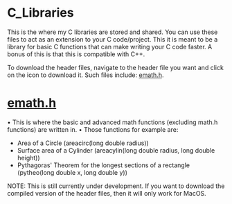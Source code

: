 # C_Libraries

This is the where my C libraries are stored and shared. You can use these files to act as an extension to your C code/project. This it is meant to be a library for basic C functions that can make writing your C code faster. A bonus of this is that this is compatible with C++.

To download the header files, navigate to the header file you want and click on the icon to download it.
Such files include: [emath.h](https://github.com/FalkRaft/C_Libraries/blob/main/README.md#emathh).
# [emath.h](https://github.com/FalkRaft/C_Libraries/blob/main/C_Libraries/emath.h)
 • This is where the basic and advanced math functions (excluding math.h functions) are written in.
 • Those functions for example are:
   - Area of a Circle (areacirc(long double radius))
   - Surface area of a Cylinder (areacylin(long double radius, long double height))
   - Pythagoras' Theorem for the longest sections of a rectangle (pytheo(long double x, long double y))

NOTE: This is still currently under development. If you want to download the compiled version of the header files, then it will only work for MacOS.
